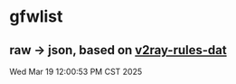 # gfwlist
## raw -> json, based on [v2ray-rules-dat](https://github.com/Loyalsoldier/v2ray-rules-dat)
Wed Mar 19 12:00:53 PM CST 2025

